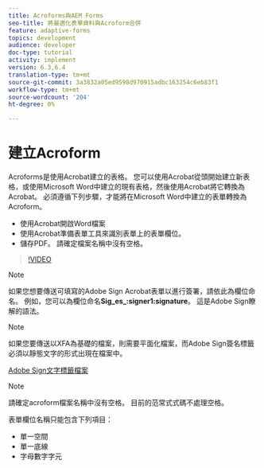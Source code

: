 ```yaml
---
title: Acroforms與AEM Forms
seo-title: 將最適化表單資料與Acroform合併
feature: adaptive-forms
topics: development
audience: developer
doc-type: tutorial
activity: implement
version: 6.3,6.4
translation-type: tm+mt
source-git-commit: 3a3832a05ed9598d970915adbc163254c6eb83f1
workflow-type: tm+mt
source-wordcount: '204'
ht-degree: 0%

---
```



# 建立Acroform

Acroforms是使用Acrobat建立的表格。 您可以使用Acrobat從頭開始建立新表格，或使用Microsoft Word中建立的現有表格，然後使用Acrobat將它轉換為Acrobat。 必須遵循下列步驟，才能將在Microsoft Word中建立的表單轉換為Acroform。

* 使用Acrobat開啟Word檔案
* 使用Acrobat準備表單工具來識別表單上的表單欄位。
* 儲存PDF。 請確定檔案名稱中沒有空格。


>[!VIDEO](https://video.tv.adobe.com/v/22575?quality=9&learn=on)

>[!NOTE]
>
>如果您想要傳送可填寫的Adobe Sign Acrobat表單以進行簽署，請依此為欄位命名。 例如，您可以為欄位命名&#x200B;**Sig_es_:signer1:signature**。 這是Adobe Sign瞭解的語法。

>[!NOTE]
>
>如果您要傳送以XFA為基礎的檔案，則需要平面化檔案，而Adobe Sign簽名標籤必須以靜態文字的形式出現在檔案中。

[Adobe Sign文字標籤檔案](https://helpx.adobe.com/sign/using/text-tag.html)

>[!NOTE]
>
>請確定acroform檔案名稱中沒有空格。 目前的范常式式碼不處理空格。
>
>表單欄位名稱只能包含下列項目：
>
>* 單一空間
>* 單一底線
>* 字母數字字元

